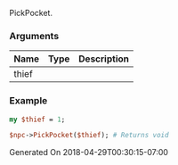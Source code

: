 PickPocket.
### Arguments
**Name**|**Type**|**Description**
:---|:---|:---
thief||

### Example

```perl
my $thief = 1;

$npc->PickPocket($thief); # Returns void
```


Generated On 2018-04-29T00:30:15-07:00